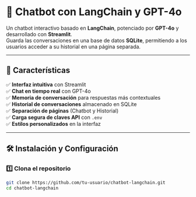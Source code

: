 # 🤖 Chatbot con LangChain y GPT-4o

Un chatbot interactivo basado en **LangChain**, potenciado por **GPT-4o** y desarrollado con **Streamlit**.  
Guarda las conversaciones en una base de datos **SQLite**, permitiendo a los usuarios acceder a su historial en una página separada.  

---

## 🚀 Características  

✅ **Interfaz intuitiva** con Streamlit  
✅ **Chat en tiempo real** con GPT-4o  
✅ **Memoria de conversación** para respuestas más contextuales  
✅ **Historial de conversaciones** almacenado en SQLite  
✅ **Separación de páginas** (Chatbot y Historial)  
✅ **Carga segura de claves API** con `.env`  
✅ **Estilos personalizados** en la interfaz  

---

## 🛠️ Instalación y Configuración  

### 1️⃣ Clona el repositorio  
```sh
git clone https://github.com/tu-usuario/chatbot-langchain.git
cd chatbot-langchain

